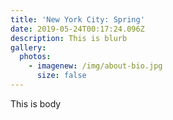 ```yaml
---
title: 'New York City: Spring'
date: 2019-05-24T00:17:24.096Z
description: This is blurb
gallery:
  photos:
    - imagenew: /img/about-bio.jpg
      size: false
---
```

This is body
